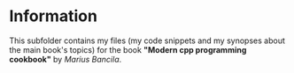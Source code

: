 Information
===========

This subfolder contains my files (my code snippets and my synopses 
about the main book's topics) for the book
**"Modern cpp programming cookbook"** by *Marius Bancila*. 

